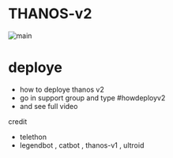 # THANOS-v2
![main](https://user-images.githubusercontent.com/115479204/194885599-3f5c763d-bcfa-4f71-aa90-19a4958b92ab.jpg)

# deploye 
- how to deploye thanos v2 
- go in support group and type #howdeployv2
- and see full video 





credit 

- telethon 
- legendbot , catbot , thanos-v1 , ultroid

